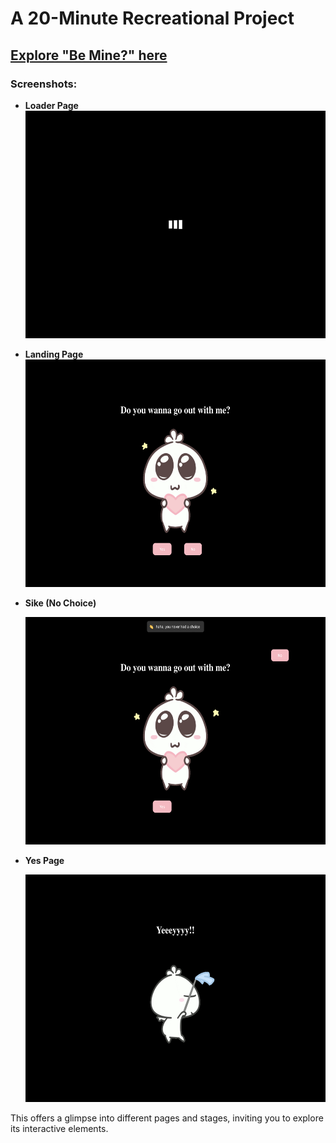 # A 20-Minute Recreational Project

## [Explore "Be Mine?" here](https://that-time.vercel.app)

### Screenshots:

- **Loader Page**
  <a href="https://github.com/joshex150/date-me/blob/main/public/load.png"><img title="screenshot_04192014_090821" alt="screenshot_04192014_090821" src="https://github.com/joshex150/date-me/blob/main/public/load.png" width="644" height="364" /></a>

- **Landing Page**
  <a href="https://github.com/joshex150/date-me/blob/main/public/pick.png"><img title="screenshot_04192014_090821" alt="screenshot_04192014_090821" src="https://github.com/joshex150/date-me/blob/main/public/pick.png" width="644" height="364" /></a>

- **Sike (No Choice)**

  <a href="https://github.com/joshex150/date-me/blob/main/public/option.png"><img title="screenshot_04192014_090821" alt="screenshot_04192014_090821" src="https://github.com/joshex150/date-me/blob/main/public/option.png" width="644" height="364" /></a>

- **Yes Page**

  <a href="https://github.com/joshex150/date-me/blob/main/public/yes.png"><img title="screenshot_04192014_090821" alt="screenshot_04192014_090821" src="https://github.com/joshex150/date-me/blob/main/public/yes.png" width="644" height="364" /></a>

This offers a glimpse into different pages and stages, inviting you to explore its interactive elements.
